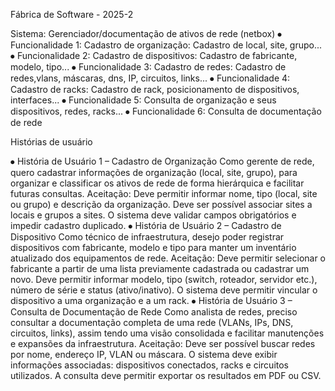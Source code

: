 Fábrica de Software - 2025-2

Sistema: Gerenciador/documentação de ativos de rede (netbox)
⦁	Funcionalidade 1:
Cadastro de organização:
Cadastro de local, site, grupo...
⦁	Funcionalidade 2:
Cadastro de dispositivos:
Cadastro de fabricante, modelo, tipo...
⦁	Funcionalidade 3:
Cadastro de redes:
Cadastro de redes,vlans, máscaras, dns, IP, circuitos, links...
⦁	Funcionalidade 4:
Cadastro de racks:
Cadastro de rack, posicionamento de dispositivos, interfaces...
⦁	Funcionalidade 5:
Consulta de organização e seus dispositivos, redes, racks...
⦁	Funcionalidade 6:
Consulta de documentação de rede

Histórias de usuário

⦁	História de Usuário 1 – Cadastro de Organização
Como gerente de rede, quero cadastrar informações de organização (local, site, grupo), para organizar e classificar os ativos de rede de forma hierárquica e facilitar futuras consultas.
Aceitação:
Deve permitir informar nome, tipo (local, site ou grupo) e descrição da organização.
Deve ser possível associar sites a locais e grupos a sites.
O sistema deve validar campos obrigatórios e impedir cadastro duplicado.
⦁	História de Usuário 2 – Cadastro de Dispositivo
Como técnico de infraestrutura, desejo poder registrar dispositivos com fabricante, modelo e tipo para manter um inventário atualizado dos equipamentos de rede.
Aceitação:
Deve permitir selecionar o fabricante a partir de uma lista previamente cadastrada ou cadastrar um novo.
Deve permitir informar modelo, tipo (switch, roteador, servidor etc.), número de série e status (ativo/inativo).
O sistema deve permitir vincular o dispositivo a uma organização e a um rack.
⦁	História de Usuário 3 – Consulta de Documentação de Rede
Como analista de redes, preciso consultar a documentação completa de uma rede (VLANs, IPs, DNS, circuitos, links), assim tendo uma visão consolidada e facilitar manutenções e expansões da infraestrutura.
Aceitação:
Deve ser possível buscar redes por nome, endereço IP, VLAN ou máscara.
O sistema deve exibir informações associadas: dispositivos conectados, racks e circuitos utilizados.
A consulta deve permitir exportar os resultados em PDF ou CSV.